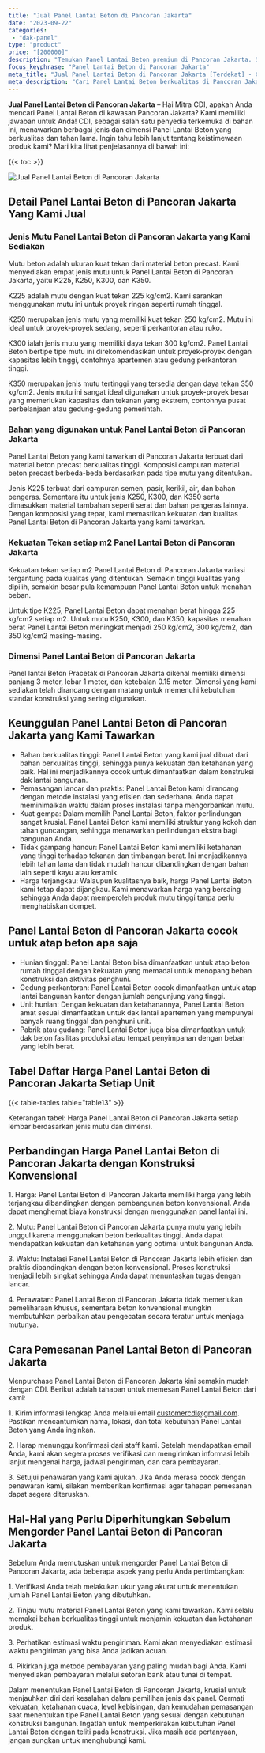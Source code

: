 ```yaml
---
title: "Jual Panel Lantai Beton di Pancoran Jakarta"
date: "2023-09-22"
categories:
 - "dak-panel"
type: "product"
price: "[200000]"
description: "Temukan Panel Lantai Beton premium di Pancoran Jakarta. Solusi ideal untuk proyek konstruksi dengan standar terbaik, Panel Lantai Beton memberikan ketahanan optimal untuk lantai dak. Hubungi kami sekarang."
focus_keyphrase: "Panel Lantai Beton di Pancoran Jakarta"
meta_title: "Jual Panel Lantai Beton di Pancoran Jakarta [Terdekat] - CDI"
meta_description: "Cari Panel Lantai Beton berkualitas di Pancoran Jakarta?. Kami menyediakan Panel Lantai Beton premium untuk pembangunan. Penawaran spesial hanya di sini."
---
```


**Jual Panel Lantai Beton di Pancoran Jakarta** – Hai Mitra CDI, apakah Anda mencari Panel Lantai Beton di kawasan Pancoran Jakarta? Kami memiliki jawaban untuk Anda! CDI, sebagai salah satu penyedia terkemuka di bahan ini, menawarkan berbagai jenis dan dimensi Panel Lantai Beton yang berkualitas dan tahan lama. Ingin tahu lebih lanjut tentang keistimewaan produk kami? Mari kita lihat penjelasannya di bawah ini:

{{< toc >}}

![Jual Panel Lantai Beton di Pancoran Jakarta](/images/dak-panel/dak-panel-27.jpg)

## Detail Panel Lantai Beton di Pancoran Jakarta Yang Kami Jual

### Jenis Mutu Panel Lantai Beton di Pancoran Jakarta yang Kami Sediakan

Mutu beton adalah ukuran kuat tekan dari material beton precast. Kami menyediakan empat jenis mutu untuk Panel Lantai Beton di Pancoran Jakarta, yaitu K225, K250, K300, dan K350.

K225 adalah mutu dengan kuat tekan 225 kg/cm2. Kami sarankan menggunakan mutu ini untuk proyek ringan seperti rumah tinggal.

K250 merupakan jenis mutu yang memiliki kuat tekan 250 kg/cm2. Mutu ini ideal untuk proyek-proyek sedang, seperti perkantoran atau ruko.

K300 ialah jenis mutu yang memiliki daya tekan 300 kg/cm2. Panel Lantai Beton bertipe tipe mutu ini direkomendasikan untuk proyek-proyek dengan kapasitas lebih tinggi, contohnya apartemen atau gedung perkantoran tinggi.

K350 merupakan jenis mutu tertinggi yang tersedia dengan daya tekan 350 kg/cm2. Jenis mutu ini sangat ideal digunakan untuk proyek-proyek besar yang memerlukan kapasitas dan tekanan yang ekstrem, contohnya pusat perbelanjaan atau gedung-gedung pemerintah.

### Bahan yang digunakan untuk Panel Lantai Beton di Pancoran Jakarta

Panel Lantai Beton yang kami tawarkan di Pancoran Jakarta terbuat dari material beton precast berkualitas tinggi. Komposisi campuran material beton precast berbeda-beda berdasarkan pada tipe mutu yang ditentukan.

Jenis K225 terbuat dari campuran semen, pasir, kerikil, air, dan bahan pengeras. Sementara itu untuk jenis K250, K300, dan K350 serta dimasukkan material tambahan seperti serat dan bahan pengeras lainnya. Dengan komposisi yang tepat, kami memastikan kekuatan dan kualitas Panel Lantai Beton di Pancoran Jakarta yang kami tawarkan.

### Kekuatan Tekan setiap m2 Panel Lantai Beton di Pancoran Jakarta

Kekuatan tekan setiap m2 Panel Lantai Beton di Pancoran Jakarta variasi tergantung pada kualitas yang ditentukan. Semakin tinggi kualitas yang dipilih, semakin besar pula kemampuan Panel Lantai Beton untuk menahan beban.

Untuk tipe K225, Panel Lantai Beton dapat menahan berat hingga 225 kg/cm2 setiap m2. Untuk mutu K250, K300, dan K350, kapasitas menahan berat Panel Lantai Beton meningkat menjadi 250 kg/cm2, 300 kg/cm2, dan 350 kg/cm2 masing-masing.

### Dimensi Panel Lantai Beton di Pancoran Jakarta

Panel lantai Beton Pracetak di Pancoran Jakarta dikenal memiliki dimensi panjang 3 meter, lebar 1 meter, dan ketebalan 0.15 meter. Dimensi yang kami sediakan telah dirancang dengan matang untuk memenuhi kebutuhan standar konstruksi yang sering digunakan.

## Keunggulan Panel Lantai Beton di Pancoran Jakarta yang Kami Tawarkan

*   Bahan berkualitas tinggi: Panel Lantai Beton yang kami jual dibuat dari bahan berkualitas tinggi, sehingga punya kekuatan dan ketahanan yang baik. Hal ini menjadikannya cocok untuk dimanfaatkan dalam konstruksi dak lantai bangunan.
*   Pemasangan lancar dan praktis: Panel Lantai Beton kami dirancang dengan metode instalasi yang efisien dan sederhana. Anda dapat meminimalkan waktu dalam proses instalasi tanpa mengorbankan mutu.
*   Kuat gempa: Dalam memilih Panel Lantai Beton, faktor perlindungan sangat krusial. Panel Lantai Beton kami memiliki struktur yang kokoh dan tahan guncangan, sehingga menawarkan perlindungan ekstra bagi bangunan Anda.
*   Tidak gampang hancur: Panel Lantai Beton kami memiliki ketahanan yang tinggi terhadap tekanan dan timbangan berat. Ini menjadikannya lebih tahan lama dan tidak mudah hancur dibandingkan dengan bahan lain seperti kayu atau keramik.
*   Harga terjangkau: Walaupun kualitasnya baik, harga Panel Lantai Beton kami tetap dapat dijangkau. Kami menawarkan harga yang bersaing sehingga Anda dapat memperoleh produk mutu tinggi tanpa perlu menghabiskan dompet.

## Panel Lantai Beton di Pancoran Jakarta cocok untuk atap beton apa saja

*   Hunian tinggal: Panel Lantai Beton bisa dimanfaatkan untuk atap beton rumah tinggal dengan kekuatan yang memadai untuk menopang beban konstruksi dan aktivitas penghuni.
*   Gedung perkantoran: Panel Lantai Beton cocok dimanfaatkan untuk atap lantai bangunan kantor dengan jumlah pengunjung yang tinggi.
*   Unit hunian: Dengan kekuatan dan ketahanannya, Panel Lantai Beton amat sesuai dimanfaatkan untuk dak lantai apartemen yang mempunyai banyak ruang tinggal dan penghuni unit.
*   Pabrik atau gudang: Panel Lantai Beton juga bisa dimanfaatkan untuk dak beton fasilitas produksi atau tempat penyimpanan dengan beban yang lebih berat.

## Tabel Daftar Harga Panel Lantai Beton di Pancoran Jakarta Setiap Unit

{{< table-tables table="table13" >}}

Keterangan tabel: Harga Panel Lantai Beton di Pancoran Jakarta setiap lembar berdasarkan jenis mutu dan dimensi.

## Perbandingan Harga Panel Lantai Beton di Pancoran Jakarta dengan Konstruksi Konvensional

1\.  Harga: Panel Lantai Beton di Pancoran Jakarta memiliki harga yang lebih terjangkau dibandingkan dengan pembangunan beton konvensional. Anda dapat menghemat biaya konstruksi dengan menggunakan panel lantai ini.

2\.  Mutu: Panel Lantai Beton di Pancoran Jakarta punya mutu yang lebih unggul karena menggunakan beton berkualitas tinggi. Anda dapat mendapatkan kekuatan dan ketahanan yang optimal untuk bangunan Anda.

3\.  Waktu: Instalasi Panel Lantai Beton di Pancoran Jakarta lebih efisien dan praktis dibandingkan dengan beton konvensional. Proses konstruksi menjadi lebih singkat sehingga Anda dapat menuntaskan tugas dengan lancar.

4\.  Perawatan: Panel Lantai Beton di Pancoran Jakarta tidak memerlukan pemeliharaan khusus, sementara beton konvensional mungkin membutuhkan perbaikan atau pengecatan secara teratur untuk menjaga mutunya.

## Cara Pemesanan Panel Lantai Beton di Pancoran Jakarta

Menpurchase Panel Lantai Beton di Pancoran Jakarta kini semakin mudah dengan CDI. Berikut adalah tahapan untuk memesan Panel Lantai Beton dari kami:

1\.  Kirim informasi lengkap Anda melalui email customercdi@gmail.com. Pastikan mencantumkan nama, lokasi, dan total kebutuhan Panel Lantai Beton yang Anda inginkan.

2\.  Harap menunggu konfirmasi dari staff kami. Setelah mendapatkan email Anda, kami akan segera proses verifikasi dan mengirimkan informasi lebih lanjut mengenai harga, jadwal pengiriman, dan cara pembayaran.

3\.  Setujui penawaran yang kami ajukan. Jika Anda merasa cocok dengan penawaran kami, silakan memberikan konfirmasi agar tahapan pemesanan dapat segera diteruskan.

## Hal-Hal yang Perlu Diperhitungkan Sebelum Mengorder Panel Lantai Beton di Pancoran Jakarta

Sebelum Anda memutuskan untuk mengorder Panel Lantai Beton di Pancoran Jakarta, ada beberapa aspek yang perlu Anda pertimbangkan:

1\.  Verifikasi Anda telah melakukan ukur yang akurat untuk menentukan jumlah Panel Lantai Beton yang dibutuhkan.

2\.  Tinjau mutu material Panel Lantai Beton yang kami tawarkan. Kami selalu memakai bahan berkualitas tinggi untuk menjamin kekuatan dan ketahanan produk.

3\.  Perhatikan estimasi waktu pengiriman. Kami akan menyediakan estimasi waktu pengiriman yang bisa Anda jadikan acuan.

4\.  Pikirkan juga metode pembayaran yang paling mudah bagi Anda. Kami menyediakan pembayaran melalui setoran bank atau tunai di tempat.

Dalam menentukan Panel Lantai Beton di Pancoran Jakarta, krusial untuk menjauhkan diri dari kesalahan dalam pemilihan jenis dak panel. Cermati kekuatan, ketahanan cuaca, level kebisingan, dan kemudahan pemasangan saat menentukan tipe Panel Lantai Beton yang sesuai dengan kebutuhan konstruksi bangunan. Ingatlah untuk memperkirakan kebutuhan Panel Lantai Beton dengan teliti pada konstruksi. Jika masih ada pertanyaan, jangan sungkan untuk menghubungi kami.